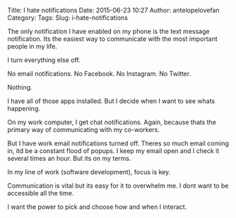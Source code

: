 Title: I hate notifications
Date: 2015-06-23 10:27
Author: antelopelovefan
Category: 
Tags: 
Slug: i-hate-notifications

The only notification I have enabled on my phone is the text message notification. Its the easiest way to communicate with the most important people in my life.

I turn everything else off.

No email notifications. No Facebook. No Instagram. No Twitter.

Nothing.

I have all of those apps installed. But I decide when I want to see whats happening.

On my work computer, I get chat notifications. Again, because thats the primary way of communicating with my co-workers.

But I have work email notifications turned off. Theres so much email coming in, itd be a constant flood of popups. I keep my email open and I check it several times an hour. But its on my terms.

In my line of work (software development), focus is key.

Communication is vital but its easy for it to overwhelm me. I dont want to be accessible all the time.

I want the power to pick and choose how and when I interact.

